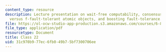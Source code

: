 ```yaml
---
content_type: resource
description: Lecture presentation on wait-free computability, consensus objects, wait-free
  versus f-fault-tolerant atomic objects, and boosting fault-tolerance.
file: https://ol-ocw-studio-app-production.s3.amazonaws.com/courses/6-852j-distributed-algorithms-fall-2009/31c970b977ec6fb049b75bf7300706ee_MIT6_852JF09_lec22.pdf
file_type: application/pdf
resourcetype: Document
title: Class 22
uid: 31c970b9-77ec-6fb0-49b7-5bf7300706ee
---
```


